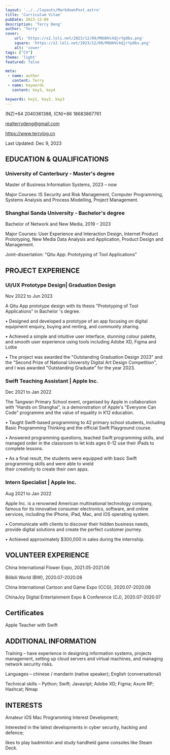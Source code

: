 ```yaml
---
layout: '../../layouts/MarkdownPost.astro'
title: 'Curriculum Vitae'
pubDate: 2023-12-09
description: 'Terry Deng'
author: 'Terry'
cover:
    url: 'https://s2.loli.net/2023/12/09/M9UHVckQjrYpObs.png'
    square: 'https://s2.loli.net/2023/12/09/M9UHVckQjrYpObs.png'
    alt: 'cover'
tags: ["CV"] 
theme: 'light'
featured: false

meta:
 - name: author
   content: Terry
 - name: keywords
   content: key3, key4

keywords: key1, key2, key3
---
```


(NZ)+64 2040361388, (CN)+86 18683867761

realterrydeng@gmail.com

https://www.terrylog.cn

Last Updated: Dec 9, 2023 

## EDUCATION & QUALIFICATIONS

### University of Canterbury - Master's degree  
Master of Business Information Systems, 2023 – now

Major Courses: IS Security and Risk Management, Computer Programming, Systems Analysis and Process Modelling, Project Management. 

### Shanghai Sanda University - Bachelor's degree  
Bachelor of Network and New Media, 2019 – 2023

Major Courses: User Experience and Interaction Design, Internet Product Prototyping, New Media Data Analysis and Application, Product Design and Management.

Joint-dissertation: "Qitu App: Prototyping of Tool Applications"

## PROJECT EXPERIENCE

### UI/UX Prototype Design| Graduation Design
Nov 2022 to Jun 2023  

A Qitu App prototype design with its thesis "Prototyping of Tool Applications” in Bachelor 's degree.  
 
• Designed and developed a prototype of an app focusing on digital equipment enquiry, buying and renting, and community sharing.  
 
• Achieved a simple and intuitive user interface, stunning colour palette, and smooth user experience using tools including Adobe XD, Figma and Lottie
 
• The project was awarded the "Outstanding Graduation Design 2023" and the "Second Prize of National University Digital Art Design Competition", and I was awarded "Outstanding Graduate" for the year 2023.  

### Swift Teaching Assistant | Apple Inc.  
Dec 2021 to Jan 2022  

The Tangwan Primary School event, organised by Apple in collaboration with “Hands on Shanghai”, is a demonstration of Apple's "Everyone Can Code" programme and the value of equality in K12 education.  

• Taught Swift-based programming to 42 primary school students, including Basic Programming Thinking and the official Swift Playground course.  

• Answered programming questions, teached Swift programming skills, and managed order in the classroom to let kids ages 6-12 use their iPads to complete lessons.  

• As a final result, the students were equipped with basic Swift programming skills and were able to wield  
their creativity to create their own apps.  

### Intern Specialist | Apple Inc.  
Aug 2021 to Jan 2022 

Apple Inc. is a renowned American multinational technology company, famous for its innovative consumer electronics, software, and online services, including the iPhone, iPad, Mac, and iOS operating system.

• Communicate with clients to discover their hidden business needs, provide digital solutions and create the perfect customer journey.  

• Achieved approximately $300,000 in sales during the internship.  

## VOLUNTEER EXPERIENCE
China International Flower Expo, 2021.05-2021.06  

Bilibili World (BW), 2020.07-2020.08  

China International Cartoon and Game Expo (CCG), 2020.07-2020.08  

ChinaJoy Digital Entertainment Expo & Conference (CJ), 2020.07-2020.07  

## Certificates  
Apple Teacher with Swift  

## ADDITIONAL INFORMATION
Training – have experience in designing information systems, projects management, setting up cloud servers and virtual machines, and managing network security risks.  

Languages – chinese / mandarin (native speaker); English (conversational)

Technical skills – Python; Swift; Javasript; Adobe XD; Figma; Axure RP; Hashcat; Nmap  

## INTERESTS
Amateur iOS Mac Programming Interest Development;  

Interested in the latest developments in cyber security, hacking and defence;

likes to play badminton and study handheld game consoles like Steam Deck.